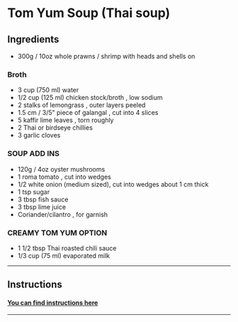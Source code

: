 # Tom Yum Soup (Thai soup)
## Ingredients
* 300g / 10oz whole prawns / shrimp with heads and shells on
### Broth
* 3 cup (750 ml) water
* 1/2 cup (125 ml) chicken stock/broth , low sodium
* 2 stalks of lemongrass , outer layers peeled
* 1.5 cm / 3/5" piece of galangal , cut into 4 slices
* 5 kaffir lime leaves , torn roughly
* 2 Thai or birdseye chillies
* 3 garlic cloves
### SOUP ADD INS
* 120g / 4oz oyster mushrooms
* 1 roma tomato , cut into wedges
* 1/2 white onion (medium sized), cut into wedges about 1 cm thick
* 1 tsp sugar
* 3 tbsp fish sauce
* 3 tbsp lime juice
* Coriander/cilantro , for garnish
### CREAMY TOM YUM OPTION
* 1 1/2 tbsp Thai roasted chili sauce
* 1/3 cup (75 ml) evaporated milk
---
## Instructions
#### [You can find instructions here](https://www.recipetineats.com/tom-yum-soup-thai/)
---

